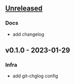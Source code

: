 <a name="unreleased"></a>
## [Unreleased]

### Docs
- add changelog


<a name="v0.1.0"></a>
## v0.1.0 - 2023-01-29
### Infra
- add git-chglog config


[Unreleased]: https://github.com/kashiwachen/Practice-CHANGELOG/compare/v0.1.0...HEAD
